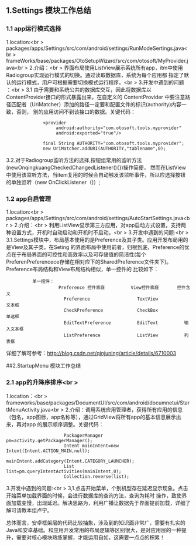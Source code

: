 ## 1.Settings 模块工作总结
### 1.1 app运行模式选择
1.location:<br \>
packages/apps/Settings/src/com/android/settings/RunModeSertings.java<br \>             frameWorks/base/packages/OtoSetupWizard/src/com/otosoft/MyProvider.java<br \>
2.介绍：<br \>
       界面布局使用ListView展示系统所有app，itm中使用Radiogroup实现运行模式的切换。通过读取数据库，系统为每个应用都
       指定了默认的运行模式，用户可根据需要切换模式运行程序。<br \>
3.开发中遇到的问题 ：<br \>
             3.1 由于需要和系统公共的数据库交互，因此将数据库以ContentProvider接口的形式暴露出来，在自定义的
             ContentProvider 中要注意路径匹配者（UriMatcher）添加的路径一定要和配置文件的标识(authority)内容一致，否则，
             别的应用访问不到该接口的数据。关键代码：
                                       
                  <provider  
                       android:authority="com.otosoft.tools.myprovider"
                       android:exported="true"/>

                  final String AUTHORITY="com.otosoft.tools.myprovider";
                  new UriMatcher.addURI(AUTHORITY,"tablename",0);
                  
3.2.对于Radiogroup监听方法的选择,按钮组常用的监听方法(newOnqingkuangCheckedChangedListener(){})操作简便，
然而在ListView中使用该监听方法，当item复用的时候会自动触发该监听事件，所以应选择按钮的单独监听（new OnClickListener（)）;


###    1.2 app自启管理
 1.location:<br \>
 packages/apps/Settings/src/com/android/settings/AutoStartSettings.java<br \> 
        2.介绍：<br \>
        利用ListView显示第三方应用，对app启动方式设置，支持两种设置方式，开机时自动启动和开机时不启动。<br \>
        3.开发中遇到的问题:<br \> 3.1.Settings模块中，布局基本使用的是Preference及其子类。应用开发布局用的是View及其子类，在Seting
        的界面布局中使用前者，归根到底，Preference的优点在于布局界面的可控性和高效率以及可存储值的简洁性(每个
        PreferenPreferencece存储在相对应下的SharedPreference文件夹下)。Preference布局结构和View布局结构相似，单一控件的
        比较如下：                                

              单一控件：
                        Preference 控件家庭          View控件家庭       控件含义
                          Preference                  TextView           文本框
                          CheckPreference             CheckBox           单选框
                          EditTextPreference          EditText          输入文本框 
                          ListPreference              ListView          列表框
                         
 详细了解可参考：http://blog.csdn.net/qinjuning/article/details/6710003

##2.StartupMenu 模块工作总结
###   2.1 app的升降序排序<br \>
1.location：<br \>
frameworks/base/packages/DocumentUI/src/com/android/documnetui/StartMenuActivity.java<br \>
2.介绍：调用系统应用管理者，获得所有应用的信息（包名，app图标，app名称等），通过GridView将所有app的基本信息展示出来，再对app
的展示顺序调整。关键代码：<br>

                          PackagerManager pm=activity.getPackagerManager();
                          Intent mainIntent=new Intent(Intent.ACTION_MAIN,null);
                          mainIntent.addCategory(Intent.CATEGORY_LAUNCHER);
                          List list=pm.queryIntentActivities(mainIntent,0);
                          Collection.reverse(list);
3.开发中遇到的问题:<br \>
3,1.点击开始菜单，个别机型存在延迟显示现象。点击开始菜单加载界面的时候，会进行数据库的查询方法，查询为耗时
       操作，致使界面加载变慢，出现延迟。解决思路为，利用广播让数据先于界面提前加载，详细了解可请教本组卢宁。

总体而言，安卓框架层的代码比较抽象，涉及到的知识面非常广，需要有扎实的Java和安卓基础。和应用开发常用的布局逻辑等区别很大，是对应用层的一种提升，需要对核心模块熟练掌握，才能运用自如，这需要一点点的积累！
